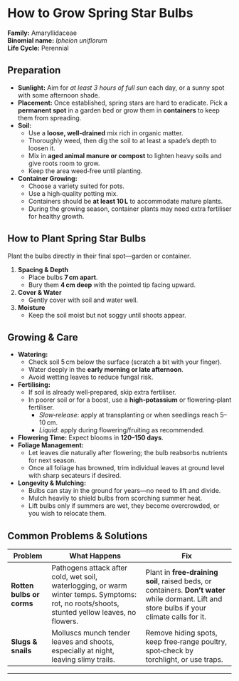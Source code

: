 # How to Grow Spring Star Bulbs

**Family:** Amaryllidaceae  
**Binomial name:** _Ipheion uniflorum_  
**Life Cycle:** Perennial  

## Preparation

- **Sunlight:** Aim for *at least 3 hours of full sun* each day, or a sunny spot with some afternoon shade.  
- **Placement:** Once established, spring stars are hard to eradicate. Pick a **permanent spot** in a garden bed or grow them in **containers** to keep them from spreading.  
- **Soil:**  
  - Use a **loose, well‑drained** mix rich in organic matter.  
  - Thoroughly weed, then dig the soil to at least a spade’s depth to loosen it.  
  - Mix in **aged animal manure or compost** to lighten heavy soils and give roots room to grow.  
  - Keep the area weed‑free until planting.  
- **Container Growing:**  
  - Choose a variety suited for pots.  
  - Use a high‑quality potting mix.  
  - Containers should be **at least 10 L** to accommodate mature plants.  
  - During the growing season, container plants may need extra fertiliser for healthy growth.

## How to Plant Spring Star Bulbs

Plant the bulbs directly in their final spot—garden or container.

1. **Spacing & Depth**  
   - Place bulbs **7 cm apart**.  
   - Bury them **4 cm deep** with the pointed tip facing upward.  
2. **Cover & Water**  
   - Gently cover with soil and water well.  
3. **Moisture**  
   - Keep the soil moist but not soggy until shoots appear.

## Growing & Care

- **Watering:**  
  - Check soil 5 cm below the surface (scratch a bit with your finger).  
  - Water deeply in the **early morning or late afternoon**.  
  - Avoid wetting leaves to reduce fungal risk.  
- **Fertilising:**  
  - If soil is already well‑prepared, skip extra fertiliser.  
  - In poorer soil or for a boost, use a **high‑potassium** or flowering‑plant fertiliser.  
    - *Slow‑release*: apply at transplanting or when seedlings reach 5–10 cm.  
    - *Liquid*: apply during flowering/fruiting as recommended.  
- **Flowering Time:** Expect blooms in **120–150 days**.  
- **Foliage Management:**  
  - Let leaves die naturally after flowering; the bulb reabsorbs nutrients for next season.  
  - Once all foliage has browned, trim individual leaves at ground level with sharp secateurs if desired.  
- **Longevity & Mulching:**  
  - Bulbs can stay in the ground for years—no need to lift and divide.  
  - Mulch heavily to shield bulbs from scorching summer heat.  
  - Lift bulbs only if summers are wet, they become overcrowded, or you wish to relocate them.

## Common Problems & Solutions

| Problem | What Happens | Fix |
|---------|--------------|-----|
| **Rotten bulbs or corms** | Pathogens attack after cold, wet soil, waterlogging, or warm winter temps. Symptoms: rot, no roots/shoots, stunted yellow leaves, no flowers. | Plant in **free‑draining soil**, raised beds, or containers. **Don’t water** while dormant. Lift and store bulbs if your climate calls for it. |
| **Slugs & snails** | Molluscs munch tender leaves and shoots, especially at night, leaving slimy trails. | Remove hiding spots, keep free‑range poultry, spot‑check by torchlight, or use traps. |

---